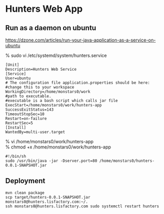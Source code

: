 # Hunters Web App

## Run as a daemon on ubuntu

https://dzone.com/articles/run-your-java-application-as-a-service-on-ubuntu

% sudo vi /etc/systemd/system/hunters.service

```$xslt
[Unit]
Description=Hunters Web Service
[Service]
User=ubuntu
# The configuration file application.properties should be here:
#change this to your workspace
WorkingDirectory=/home/monstars0/work
#path to executable. 
#executable is a bash script which calls jar file
ExecStart=/home/monstars0/work/hunters-app
SuccessExitStatus=143
TimeoutStopSec=10
Restart=on-failure
RestartSec=5
[Install]
WantedBy=multi-user.target
```

% vi /home/monstars0/work/hunters-app  
% chmod +x /home/monstars0/work/hunters-app
```
#!/bin/sh
sudo /usr/bin/java -jar -Dserver.port=80 /home/monstars0/hunters-0.0.1-SNAPSHOT.jar 
```

## Deployment

```
mvn clean package
scp target/hunters-0.0.1-SNAPSHOT.jar monstars0@hunters.lisfactory.com:~/.
ssh monstars0@hunters.lisfactory.com sudo systemctl restart hunters
```
